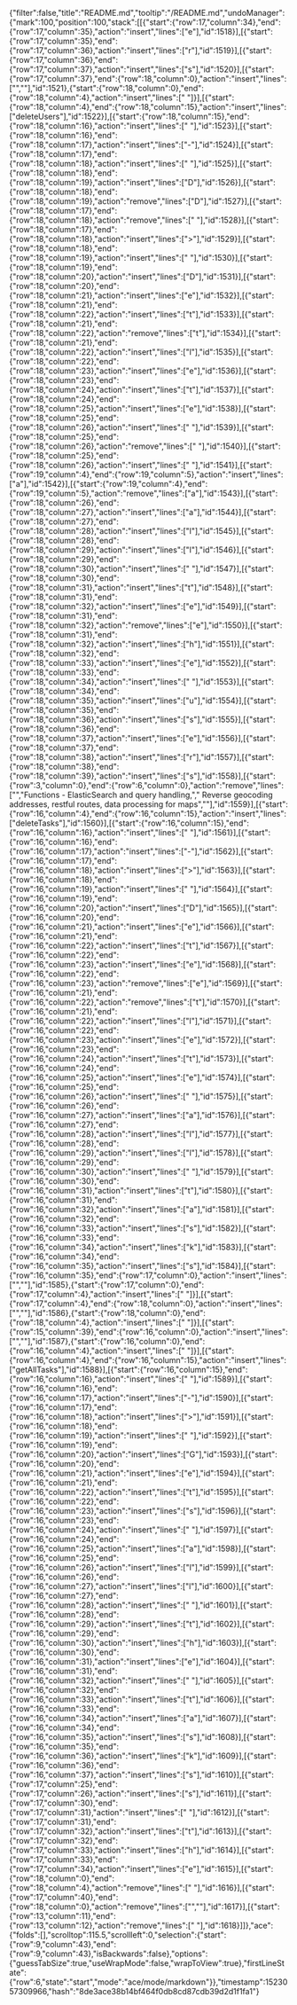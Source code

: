 {"filter":false,"title":"README.md","tooltip":"/README.md","undoManager":{"mark":100,"position":100,"stack":[[{"start":{"row":17,"column":34},"end":{"row":17,"column":35},"action":"insert","lines":["e"],"id":1518}],[{"start":{"row":17,"column":35},"end":{"row":17,"column":36},"action":"insert","lines":["r"],"id":1519}],[{"start":{"row":17,"column":36},"end":{"row":17,"column":37},"action":"insert","lines":["s"],"id":1520}],[{"start":{"row":17,"column":37},"end":{"row":18,"column":0},"action":"insert","lines":["",""],"id":1521},{"start":{"row":18,"column":0},"end":{"row":18,"column":4},"action":"insert","lines":["    "]}],[{"start":{"row":18,"column":4},"end":{"row":18,"column":15},"action":"insert","lines":["deleteUsers"],"id":1522}],[{"start":{"row":18,"column":15},"end":{"row":18,"column":16},"action":"insert","lines":[" "],"id":1523}],[{"start":{"row":18,"column":16},"end":{"row":18,"column":17},"action":"insert","lines":["-"],"id":1524}],[{"start":{"row":18,"column":17},"end":{"row":18,"column":18},"action":"insert","lines":[" "],"id":1525}],[{"start":{"row":18,"column":18},"end":{"row":18,"column":19},"action":"insert","lines":["D"],"id":1526}],[{"start":{"row":18,"column":18},"end":{"row":18,"column":19},"action":"remove","lines":["D"],"id":1527}],[{"start":{"row":18,"column":17},"end":{"row":18,"column":18},"action":"remove","lines":[" "],"id":1528}],[{"start":{"row":18,"column":17},"end":{"row":18,"column":18},"action":"insert","lines":[">"],"id":1529}],[{"start":{"row":18,"column":18},"end":{"row":18,"column":19},"action":"insert","lines":[" "],"id":1530}],[{"start":{"row":18,"column":19},"end":{"row":18,"column":20},"action":"insert","lines":["D"],"id":1531}],[{"start":{"row":18,"column":20},"end":{"row":18,"column":21},"action":"insert","lines":["e"],"id":1532}],[{"start":{"row":18,"column":21},"end":{"row":18,"column":22},"action":"insert","lines":["t"],"id":1533}],[{"start":{"row":18,"column":21},"end":{"row":18,"column":22},"action":"remove","lines":["t"],"id":1534}],[{"start":{"row":18,"column":21},"end":{"row":18,"column":22},"action":"insert","lines":["l"],"id":1535}],[{"start":{"row":18,"column":22},"end":{"row":18,"column":23},"action":"insert","lines":["e"],"id":1536}],[{"start":{"row":18,"column":23},"end":{"row":18,"column":24},"action":"insert","lines":["t"],"id":1537}],[{"start":{"row":18,"column":24},"end":{"row":18,"column":25},"action":"insert","lines":["e"],"id":1538}],[{"start":{"row":18,"column":25},"end":{"row":18,"column":26},"action":"insert","lines":[" "],"id":1539}],[{"start":{"row":18,"column":25},"end":{"row":18,"column":26},"action":"remove","lines":[" "],"id":1540}],[{"start":{"row":18,"column":25},"end":{"row":18,"column":26},"action":"insert","lines":[" "],"id":1541}],[{"start":{"row":19,"column":4},"end":{"row":19,"column":5},"action":"insert","lines":["a"],"id":1542}],[{"start":{"row":19,"column":4},"end":{"row":19,"column":5},"action":"remove","lines":["a"],"id":1543}],[{"start":{"row":18,"column":26},"end":{"row":18,"column":27},"action":"insert","lines":["a"],"id":1544}],[{"start":{"row":18,"column":27},"end":{"row":18,"column":28},"action":"insert","lines":["l"],"id":1545}],[{"start":{"row":18,"column":28},"end":{"row":18,"column":29},"action":"insert","lines":["l"],"id":1546}],[{"start":{"row":18,"column":29},"end":{"row":18,"column":30},"action":"insert","lines":[" "],"id":1547}],[{"start":{"row":18,"column":30},"end":{"row":18,"column":31},"action":"insert","lines":["t"],"id":1548}],[{"start":{"row":18,"column":31},"end":{"row":18,"column":32},"action":"insert","lines":["e"],"id":1549}],[{"start":{"row":18,"column":31},"end":{"row":18,"column":32},"action":"remove","lines":["e"],"id":1550}],[{"start":{"row":18,"column":31},"end":{"row":18,"column":32},"action":"insert","lines":["h"],"id":1551}],[{"start":{"row":18,"column":32},"end":{"row":18,"column":33},"action":"insert","lines":["e"],"id":1552}],[{"start":{"row":18,"column":33},"end":{"row":18,"column":34},"action":"insert","lines":[" "],"id":1553}],[{"start":{"row":18,"column":34},"end":{"row":18,"column":35},"action":"insert","lines":["u"],"id":1554}],[{"start":{"row":18,"column":35},"end":{"row":18,"column":36},"action":"insert","lines":["s"],"id":1555}],[{"start":{"row":18,"column":36},"end":{"row":18,"column":37},"action":"insert","lines":["e"],"id":1556}],[{"start":{"row":18,"column":37},"end":{"row":18,"column":38},"action":"insert","lines":["r"],"id":1557}],[{"start":{"row":18,"column":38},"end":{"row":18,"column":39},"action":"insert","lines":["s"],"id":1558}],[{"start":{"row":3,"column":0},"end":{"row":6,"column":0},"action":"remove","lines":["","Functions - ElasticSearch and query handling,","    Reverse geocoding addresses, restful routes, data processing for maps",""],"id":1559}],[{"start":{"row":16,"column":4},"end":{"row":16,"column":15},"action":"insert","lines":["deleteTasks"],"id":1560}],[{"start":{"row":16,"column":15},"end":{"row":16,"column":16},"action":"insert","lines":[" "],"id":1561}],[{"start":{"row":16,"column":16},"end":{"row":16,"column":17},"action":"insert","lines":["-"],"id":1562}],[{"start":{"row":16,"column":17},"end":{"row":16,"column":18},"action":"insert","lines":[">"],"id":1563}],[{"start":{"row":16,"column":18},"end":{"row":16,"column":19},"action":"insert","lines":[" "],"id":1564}],[{"start":{"row":16,"column":19},"end":{"row":16,"column":20},"action":"insert","lines":["D"],"id":1565}],[{"start":{"row":16,"column":20},"end":{"row":16,"column":21},"action":"insert","lines":["e"],"id":1566}],[{"start":{"row":16,"column":21},"end":{"row":16,"column":22},"action":"insert","lines":["t"],"id":1567}],[{"start":{"row":16,"column":22},"end":{"row":16,"column":23},"action":"insert","lines":["e"],"id":1568}],[{"start":{"row":16,"column":22},"end":{"row":16,"column":23},"action":"remove","lines":["e"],"id":1569}],[{"start":{"row":16,"column":21},"end":{"row":16,"column":22},"action":"remove","lines":["t"],"id":1570}],[{"start":{"row":16,"column":21},"end":{"row":16,"column":22},"action":"insert","lines":["l"],"id":1571}],[{"start":{"row":16,"column":22},"end":{"row":16,"column":23},"action":"insert","lines":["e"],"id":1572}],[{"start":{"row":16,"column":23},"end":{"row":16,"column":24},"action":"insert","lines":["t"],"id":1573}],[{"start":{"row":16,"column":24},"end":{"row":16,"column":25},"action":"insert","lines":["e"],"id":1574}],[{"start":{"row":16,"column":25},"end":{"row":16,"column":26},"action":"insert","lines":[" "],"id":1575}],[{"start":{"row":16,"column":26},"end":{"row":16,"column":27},"action":"insert","lines":["a"],"id":1576}],[{"start":{"row":16,"column":27},"end":{"row":16,"column":28},"action":"insert","lines":["l"],"id":1577}],[{"start":{"row":16,"column":28},"end":{"row":16,"column":29},"action":"insert","lines":["l"],"id":1578}],[{"start":{"row":16,"column":29},"end":{"row":16,"column":30},"action":"insert","lines":[" "],"id":1579}],[{"start":{"row":16,"column":30},"end":{"row":16,"column":31},"action":"insert","lines":["t"],"id":1580}],[{"start":{"row":16,"column":31},"end":{"row":16,"column":32},"action":"insert","lines":["a"],"id":1581}],[{"start":{"row":16,"column":32},"end":{"row":16,"column":33},"action":"insert","lines":["s"],"id":1582}],[{"start":{"row":16,"column":33},"end":{"row":16,"column":34},"action":"insert","lines":["k"],"id":1583}],[{"start":{"row":16,"column":34},"end":{"row":16,"column":35},"action":"insert","lines":["s"],"id":1584}],[{"start":{"row":16,"column":35},"end":{"row":17,"column":0},"action":"insert","lines":["",""],"id":1585},{"start":{"row":17,"column":0},"end":{"row":17,"column":4},"action":"insert","lines":["    "]}],[{"start":{"row":17,"column":4},"end":{"row":18,"column":0},"action":"insert","lines":["",""],"id":1586},{"start":{"row":18,"column":0},"end":{"row":18,"column":4},"action":"insert","lines":["    "]}],[{"start":{"row":15,"column":39},"end":{"row":16,"column":0},"action":"insert","lines":["",""],"id":1587},{"start":{"row":16,"column":0},"end":{"row":16,"column":4},"action":"insert","lines":["    "]}],[{"start":{"row":16,"column":4},"end":{"row":16,"column":15},"action":"insert","lines":["getAllTasks"],"id":1588}],[{"start":{"row":16,"column":15},"end":{"row":16,"column":16},"action":"insert","lines":[" "],"id":1589}],[{"start":{"row":16,"column":16},"end":{"row":16,"column":17},"action":"insert","lines":["-"],"id":1590}],[{"start":{"row":16,"column":17},"end":{"row":16,"column":18},"action":"insert","lines":[">"],"id":1591}],[{"start":{"row":16,"column":18},"end":{"row":16,"column":19},"action":"insert","lines":[" "],"id":1592}],[{"start":{"row":16,"column":19},"end":{"row":16,"column":20},"action":"insert","lines":["G"],"id":1593}],[{"start":{"row":16,"column":20},"end":{"row":16,"column":21},"action":"insert","lines":["e"],"id":1594}],[{"start":{"row":16,"column":21},"end":{"row":16,"column":22},"action":"insert","lines":["t"],"id":1595}],[{"start":{"row":16,"column":22},"end":{"row":16,"column":23},"action":"insert","lines":["s"],"id":1596}],[{"start":{"row":16,"column":23},"end":{"row":16,"column":24},"action":"insert","lines":[" "],"id":1597}],[{"start":{"row":16,"column":24},"end":{"row":16,"column":25},"action":"insert","lines":["a"],"id":1598}],[{"start":{"row":16,"column":25},"end":{"row":16,"column":26},"action":"insert","lines":["l"],"id":1599}],[{"start":{"row":16,"column":26},"end":{"row":16,"column":27},"action":"insert","lines":["l"],"id":1600}],[{"start":{"row":16,"column":27},"end":{"row":16,"column":28},"action":"insert","lines":[" "],"id":1601}],[{"start":{"row":16,"column":28},"end":{"row":16,"column":29},"action":"insert","lines":["t"],"id":1602}],[{"start":{"row":16,"column":29},"end":{"row":16,"column":30},"action":"insert","lines":["h"],"id":1603}],[{"start":{"row":16,"column":30},"end":{"row":16,"column":31},"action":"insert","lines":["e"],"id":1604}],[{"start":{"row":16,"column":31},"end":{"row":16,"column":32},"action":"insert","lines":[" "],"id":1605}],[{"start":{"row":16,"column":32},"end":{"row":16,"column":33},"action":"insert","lines":["t"],"id":1606}],[{"start":{"row":16,"column":33},"end":{"row":16,"column":34},"action":"insert","lines":["a"],"id":1607}],[{"start":{"row":16,"column":34},"end":{"row":16,"column":35},"action":"insert","lines":["s"],"id":1608}],[{"start":{"row":16,"column":35},"end":{"row":16,"column":36},"action":"insert","lines":["k"],"id":1609}],[{"start":{"row":16,"column":36},"end":{"row":16,"column":37},"action":"insert","lines":["s"],"id":1610}],[{"start":{"row":17,"column":25},"end":{"row":17,"column":26},"action":"insert","lines":["s"],"id":1611}],[{"start":{"row":17,"column":30},"end":{"row":17,"column":31},"action":"insert","lines":[" "],"id":1612}],[{"start":{"row":17,"column":31},"end":{"row":17,"column":32},"action":"insert","lines":["t"],"id":1613}],[{"start":{"row":17,"column":32},"end":{"row":17,"column":33},"action":"insert","lines":["h"],"id":1614}],[{"start":{"row":17,"column":33},"end":{"row":17,"column":34},"action":"insert","lines":["e"],"id":1615}],[{"start":{"row":18,"column":0},"end":{"row":18,"column":4},"action":"remove","lines":["    "],"id":1616}],[{"start":{"row":17,"column":40},"end":{"row":18,"column":0},"action":"remove","lines":["",""],"id":1617}],[{"start":{"row":13,"column":11},"end":{"row":13,"column":12},"action":"remove","lines":[" "],"id":1618}]]},"ace":{"folds":[],"scrolltop":115.5,"scrollleft":0,"selection":{"start":{"row":9,"column":43},"end":{"row":9,"column":43},"isBackwards":false},"options":{"guessTabSize":true,"useWrapMode":false,"wrapToView":true},"firstLineState":{"row":6,"state":"start","mode":"ace/mode/markdown"}},"timestamp":1523057309966,"hash":"8de3ace38b14bf464f0db8cd87cdb39d2d1f1fa1"}